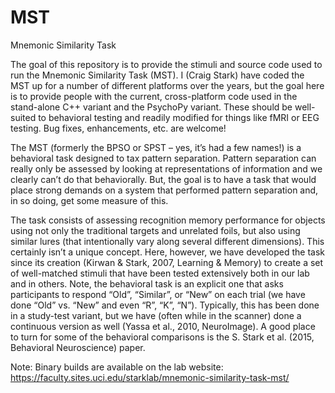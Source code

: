 # MST
Mnemonic Similarity Task

The goal of this repository is to provide the stimuli and source code used
to run the Mnemonic Similarity Task (MST).  I (Craig Stark) have coded the
MST up for a number of different platforms over the years, but the goal here
is to provide people with the current, cross-platform code used in the 
stand-alone C++ variant and the PsychoPy variant.  These should be well-
suited to behavioral testing and readily modified for things like fMRI
or EEG testing.  Bug fixes, enhancements, etc. are welcome!

The MST (formerly the BPSO or SPST – yes, it’s had a few names!) is a 
behavioral task designed to tax pattern separation. Pattern separation can 
really only be assessed by looking at representations of information and we 
clearly can’t do that behaviorally. But, the goal is to have a task that would 
place strong demands on a system that performed pattern separation and, in so 
doing, get some measure of this.

The task consists of assessing recognition memory performance for objects 
using not only the traditional targets and unrelated foils, but also using 
similar lures (that intentionally vary along several different dimensions). 
This certainly isn’t a unique concept. Here, however, we have developed the 
task since its creation (Kirwan & Stark, 2007, Learning & Memory) to create 
a set of well-matched stimuli that have been tested extensively both in our 
lab and in others. Note, the behavioral task is an explicit one that asks 
participants to respond “Old”, “Similar”, or “New” on each trial (we have done 
“Old” vs. “New” and even “R”, “K”, “N”). Typically, this has been done in a 
study-test variant, but we have (often while in the scanner) done a continuous 
version as well (Yassa et al., 2010, NeuroImage).  A good place to turn for 
some of the behavioral comparisons is the S. Stark et al. (2015, Behavioral
Neuroscience) paper.

Note: Binary builds are available on the lab website: https://faculty.sites.uci.edu/starklab/mnemonic-similarity-task-mst/
